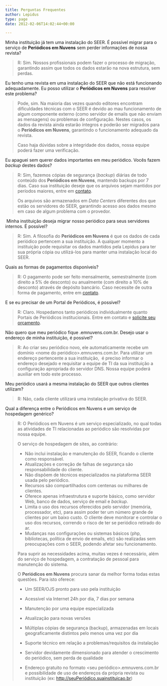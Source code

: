 ```yaml
---
title: Perguntas Frequentes
author: Lepidus
type: page
date: 2012-02-06T14:02:44+00:00

---
```

Minha instituição já tem uma instalação do SEER. É possível migrar para o serviço de **Periódicos em Nuvens** sem perder informações de nossa revista?

> R: Sim. Nossos profissionais podem fazer o processo de migração, garantindo assim que todos os dados estarão na nova estrutura, sem perdas.

Eu tenho uma revista em uma instalação do SEER que não está funcionando adequadamente. Eu posso utilizar o **Periódicos em Nuvens** para resolver este problema?

> Pode, sim. Na maioria das vezes quando editores encontram dificuldades técnicas com o SEER é devido ao mau funcionamento de algum componente externo (como servidor de emails que não enviam as mensagens) ou problemas de configuração. Nestes casos, os dados da revista ainda estarão íntegros e poderão ser migrados para o **Periódicos em Nuvens**, garantindo o funcionamento adequado da revista.
> 
> Caso haja dúvidas sobre a integridade dos dados, nossa equipe poderá fazer uma verificação.

Eu apaguei sem querer dados importantes em meu periódico. Vocês fazem _backup_ destes dados?

> R: Sim, fazemos cópias de segurança (_backup_) diárias de todo conteúdo dos **Periódicos em Nuvens**, mantendo backups por 7 dias. Caso sua instituição deseje que os arquivos sejam mantidos por períodos maiores, entre em [contato][1].
> 
> Os arquivos são armazenados em _Data Centers_ diferentes dos que estão os servidores do SEER, garantindo acesso aos dados mesmo em caso de algum problema com o provedor.

<div>
   Minha instituição deseja migrar nosso periódico para seus servidores internos. É possível?
</div>

> R: Sim. A filosofia do **Periódicos em Nuvens** é que os dados de cada periódico pertencem a sua instituição. A qualquer momento a instituição pode requisitar os dados mantidos pela Lepidus para ter sua própria cópia ou utilizá-los para manter uma instalação local do SEER.

Quais as formas de pagamentos disponíveis?

> R: O pagamento pode ser feito mensalmente, semestralmente (com direito a 5% de desconto) ou anualmente (com direito a 10% de desconto) através de depósito bancário. Caso necessite de outra forma de pagamento, entre em [contato][1].

E se eu precisar de um Portal de Periódicos, é possível?

> R: Claro. Hospedamos tanto periódicos individualmente quanto Portais de Periódicos institucionais. Entre em contato e [solicite seu orçamento][2].

Não quero que meu periódico fique .emnuvens.com.br. Desejo usar o endereço de minha instituição, é possível?

> R: Ao criar seu periódico novo, ele automaticamente recebe um domínio <nome do periódico>.emnuvens.com.br. Para utilizar um endereço pertencente a sua instituição,  é preciso informar o endereço desejado e requisitar a equipe de TI da sua instituição a configuração apropriada do servidor DNS. Nossa equipe poderá auxiliar em todo este processo.

Meu periódico usará a mesma instalação do SEER que outros clientes utilizam?

> R: Não, cada cliente utilizará uma instalação privativa do SEER.

Qual a diferença entre o Periódicos em Nuvens e um serviço de hospedagem genérico?

> R: O Periódicos em Nuvens é um serviço especializado, no qual todas as atividades de TI relacionadas ao periódico são resolvidas por nossa equipe.
> 
> O serviço de hospedagem de sites, ao contrário:
> 
>   * Não inclui instalação e manutenção do SEER, ficando o cliente como responsável.
>   * Atualizações e correção de falhas de segurança são responsabilidade do cliente.
>   * Não dispõem de técnicos especializados na plataforma SEER usada pelo periódico.
>   * Recursos são compartilhados com centenas ou milhares de clientes.
>   * Oferece apenas infraestrutura e suporte básico, como servidor Web, banco de dados, serviço de email e _backup_.
>   * Limita o uso dos recursos oferecidos pelo servidor (memória, processador, etc), para assim poder ter um número grande de clientes por um baixo custo. O cliente deve monitorar e controlar o uso dos recursos, correndo o risco de ter se periódico retirado do ar.
>   * Mudanças nas configurações ou sistemas básicos (php, bibliotecas, política de envio de emails, etc) são realizadas sem preocupações com o SEER, podendo afetar seu funcionamento.
> 
> 
> Para suprir as necessidades acima, muitas vezes é necessário, além do serviço de hospedagem, a contratação de pessoal para manutenção do sistema.
> 
> 
>
> 
>O **Periódicos em Nuvens** procura sanar da melhor forma todas estas questões. Para isto oferece:
> 
>   * Um SEER/OJS pronto para uso pela instituição
>     
>   * Acessível via Internet 24h por dia, 7 dias por semana
>     
>   * Manutenção por uma equipe especializada
>     
>  * Atualização para novas versões
>     
>  * Múltiplas cópias de segurança (backup), armazenadas em locais geograficamente distintos pelo menos uma vez por dia
>     
>  * Suporte técnico em relação a problemas/requisitos da instalação
>     
>  * Servidor devidamente dimensionado para atender o crescimento do periódico, sem perda de qualidade
>     
>  * Endereço gratuito no formato <seu periódico>.emnuvens.com.br e possibilidade de uso de endereços da própria revista ou instituição (ex: http://seuPeriódico.suainstituicao.br)
>    

 [1]: /contato/ "Contato"
 [2]: /solicitar-orcamento/ "Solicitar Orçamento"